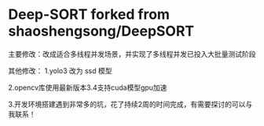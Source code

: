 # Deep-SORT forked from shaoshengsong/DeepSORT

主要修改：改成适合多线程并发场景，并实现了多线程并发已投入大批量测试阶段

其他修改：
1.yolo3 改为 ssd 模型

2.opencv库使用最新版本3.4支持cuda模型gpu加速

3.开发环境搭建遇到非常多的坑，花了持续2周的时间完成，有需要探讨的可以与我联系！




